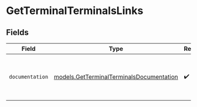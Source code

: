 # GetTerminalTerminalsLinks


## Fields

| Field                                                                                      | Type                                                                                       | Required                                                                                   | Description                                                                                |
| ------------------------------------------------------------------------------------------ | ------------------------------------------------------------------------------------------ | ------------------------------------------------------------------------------------------ | ------------------------------------------------------------------------------------------ |
| `documentation`                                                                            | [models.GetTerminalTerminalsDocumentation](../models/getterminalterminalsdocumentation.md) | :heavy_check_mark:                                                                         | The URL to the generic Mollie API error handling guide.                                    |